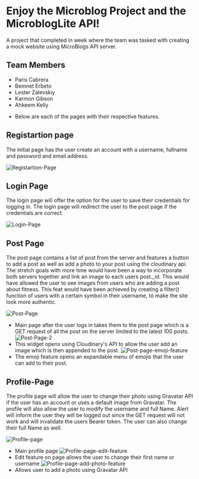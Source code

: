 # Enjoy the Microblog Project and the MicroblogLite API!

A project that completed in week where the team was tasked with creating a mock website using MicroBlogs API server.

## Team Members

- Paris Cabrera
- Bemnet Erbeto
- Lester Zalevskiy
- Karmon Gibson
- Ahkeem Kelly

* Below are each of the pages with their respective features. 

## Registartion page

The initial page has the user create an account with a username, fullname and password and email address.

![Registartion-Page](../capstone-final/screenshots/registration.png)

## Login Page

The login page will offer the option for the user to save their credentials for logging in. The login page will redirect the user to the post page if the credentials are correct.

![Login-Page](../capstone-final/screenshots/login.png)

## Post Page

The post page contains a list of post from the server and features a button to add a post as well as add a photo to your post using the cloudinary api. The stretch goals with more time would have been a way to incorporate both servers together and link an image to each users post._id. This would have allowed the user to see images from users who are adding a post about fitness. This feat would have been achieved by creating a filter() function of users with a certain symbol in their username, to make the site look more authentic.

![Post-Page](../capstone-final/screenshots/posts-1.png)
  - Main page after the user logs in takes them to the post page which is a  GET request of all the post on the server limited to the latest 100 posts.
![Post-Page-2](../capstone-final/screenshots/post-2.png)
  - This widget opens using Cloudinary's API to allow the user add an image which is then appended to the post.
![Post-page-emoji-feature](../capstone-final/screenshots/post-3.png)
  - The emoji feature opens an expandable menu of emojis that the user can add to their post.

## Profile-Page

The profile page will allow the user to change their photo using Gravatar API if the user has an account or uses a default image from Gravatar. The profile will also allow the user to modify the username and full Name. Alert will inform the user they will be logged out since the GET request will not work and will invalidate the users Bearer token. The user can also change their full Name as well.

![Profile-page](../capstone-final/screenshots/profile-1.png)
  - Main profile page
![Profile-page-edit-feature](../capstone-final/screenshots/profile-2.png)
  - Edit feature on page allows the user to change their first name or username
![Profile-page-add-photo-feature](../capstone-final/screenshots/profile-3.png)
  - Allows user to add a photo using Gravatar API

